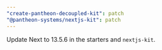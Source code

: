 ```yaml
---
"create-pantheon-decoupled-kit": patch
"@pantheon-systems/nextjs-kit": patch
---
```


Update Next to 13.5.6 in the starters and `nextjs-kit`.
